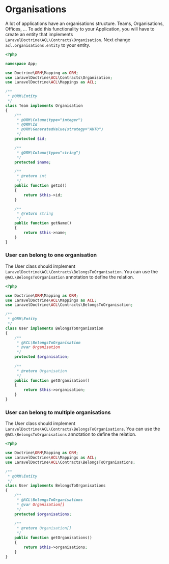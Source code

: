 # Organisations

A lot of applications have an organisations structure. Teams, Organisations, Offices, ... To add this functionality to your Application, you will have
to create an entity that implements `LaravelDoctrine\ACL\Contracts\Organisation`. Next change `acl.organisations.entity` to your entity.

```php
<?php

namespace App;

use Doctrine\ORM\Mapping as ORM;
use LaravelDoctrine\ACL\Contracts\Organisation;
use LaravelDoctrine\ACL\Mappings as ACL;

/**
 * @ORM\Entity
 */
class Team implements Organisation
{
    /**
     * @ORM\Column(type="integer")
     * @ORM\Id
     * @ORM\GeneratedValue(strategy="AUTO")
     */
    protected $id;

    /**
     * @ORM\Column(type="string")
     */
    protected $name;

    /**
     * @return int
     */
    public function getId()
    {
        return $this->id;
    }

    /**
     * @return string
     */
    public function getName()
    {
        return $this->name;
    }
}
```

### User can belong to one organisation

The User class should implement `LaravelDoctrine\ACL\Contracts\BelongsToOrganisation`. You can use the `@ACL\BelongsToOrganisation` annotation to define the relation.

```php
<?php

use Doctrine\ORM\Mapping as ORM;
use LaravelDoctrine\ACL\Mappings as ACL;
use LaravelDoctrine\ACL\Contracts\BelongsToOrganisation;

/**
 * @ORM\Entity
 */
class User implements BelongsToOrganisation
{
    /**
     * @ACL\BelongsToOrganisation
     * @var Organisation
     */
    protected $organisation;
    
    /**
     * @return Organisation
     */
    public function getOrganisation()
    {
        return $this->organisation;
    }
}
```

### User can belong to multiple organisations

The User class should implement `LaravelDoctrine\ACL\Contracts\BelongsToOrganisations`. You can use the `@ACL\BelongsToOrganisations` annotation to define the relation.

```php
<?php

use Doctrine\ORM\Mapping as ORM;
use LaravelDoctrine\ACL\Mappings as ACL;
use LaravelDoctrine\ACL\Contracts\BelongsToOrganisations;

/**
 * @ORM\Entity
 */
class User implements BelongsToOrganisations
{
    /**
     * @ACL\BelongsToOrganisations
     * @var Organisation[]
     */
    protected $organisations;
    
    /**
     * @return Organisation[]
     */
    public function getOrganisations()
    {
        return $this->organisations;
    }
}
```
